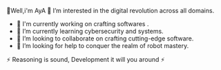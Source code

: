 👋Well,i'm AyA 
👀 I’m interested in the digital revolution across all domains.
- 🔭 I'm currently working on crafting softwares .
- 🌱 I’m currently learning cybersecurity and systems.
- 👯 I’m looking to collaborate on crafting cutting-edge software.
- 🤔 I’m looking for help  to conquer the realm of robot mastery.
  
⚡ Reasoning is sound,
   Development it will you around ⚡
